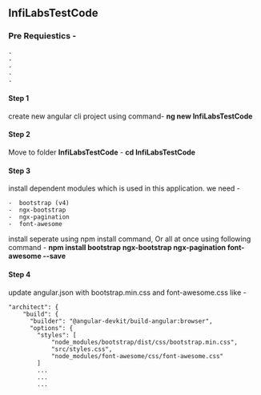 ## InfiLabsTestCode

### Pre Requiestics -
    -  
    -  
    -  
    -  
    -  

#### Step 1
create new angular cli project using command-  **ng new InfiLabsTestCode**


#### Step 2
Move to folder **InfiLabsTestCode** - **cd InfiLabsTestCode**


#### Step 3
install dependent modules which is used in this application. we need - 

	-  bootstrap (v4)
	-  ngx-bootstrap
	-  ngx-pagination
	-  font-awesome
    
install seperate using npm install command,
Or all at once using following command -  **npm install bootstrap ngx-bootstrap ngx-pagination font-awesome --save**


#### Step 4
update angular.json with bootstrap.min.css and font-awesome.css like - 

	"architect": {
        "build": {
          "builder": "@angular-devkit/build-angular:browser",
          "options": {
			"styles": [
				"node_modules/bootstrap/dist/css/bootstrap.min.css",
				"src/styles.css",
				"node_modules/font-awesome/css/font-awesome.css"
			]
			...
			...
			...



